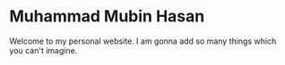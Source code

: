 # Muhammad Mubin Hasan

Welcome to my personal website. I am gonna add so many things which you can't imagine.
